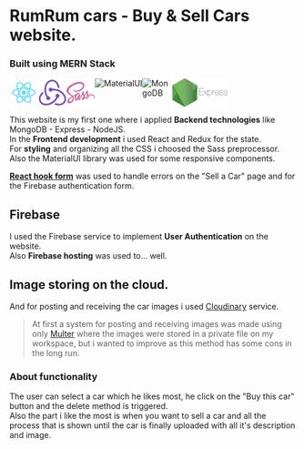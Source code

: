 # RumRum cars - Buy & Sell Cars website.

### Built using MERN Stack


<div style="display: flex;">
<img src="https://raw.githubusercontent.com/github/explore/80688e429a7d4ef2fca1e82350fe8e3517d3494d/topics/react/react.png" alt="React" width=50 />
<img src="https://raw.githubusercontent.com/github/explore/80688e429a7d4ef2fca1e82350fe8e3517d3494d/topics/redux/redux.png" alt="Redux" width=50 />
<img src="https://raw.githubusercontent.com/github/explore/80688e429a7d4ef2fca1e82350fe8e3517d3494d/topics/sass/sass.png" alt="Sass" width=50 />
<img src="https://pgjones.dev/tozo/frontend/img/material-ui.png" alt="MaterialUI" height=50/>
<img src="https://cdn.goconqr.com/uploads/slide_property/image/269077/desktop_ac51429c-a01c-48ec-9013-a41fc9eea71e.png" alt="MongoDB" width=50/>
<img src="https://raw.githubusercontent.com/github/explore/80688e429a7d4ef2fca1e82350fe8e3517d3494d/topics/nodejs/nodejs.png" alt="NodeJS" height=50/>
<img src="https://raw.githubusercontent.com/github/explore/80688e429a7d4ef2fca1e82350fe8e3517d3494d/topics/express/express.png" alt="Express" height=50/>
<br/><br/>
</div>

This website is my first one where i applied **Backend technologies** like MongoDB - Express - NodeJS.<br/>
In the **Frontend development** i used React and Redux for the state.<br/>
For **styling** and organizing all the CSS i choosed the Sass preprocessor. Also the MaterialUI library was used for some responsive components.

[**React hook form**](https://react-hook-form.com/ "React Hook Form website") was used to handle errors on the "Sell a Car" page and for the Firebase authentication form.

## Firebase
I used the Firebase service to implement **User Authentication** on the website.<br/>
Also **Firebase hosting** was used to... well.

## Image storing on the cloud.
And for posting and receiving the car images i used [Cloudinary](https://cloudinary.com/ "Cloudinary website") service.
> At first a system for posting and receiving images was made using only [Multer](https://github.com/expressjs/multer "Multer website") where the images were stored in a private file on my workspace, but i wanted to improve as this method has some cons in the long run.

### About functionality
The user can select a car which he likes most, he click on the "Buy this car" button and the delete method is triggered.<br/>
Also the part i like the most is when you want to sell a car and all the process that is shown until the car is finally uploaded with all it's description and image.

